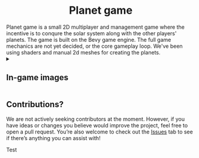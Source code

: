 <h1 align="center">Planet game</h1> 
Planet game is a small 2D multiplayer and management game where the incentive is to conqure the solar system along with the other players' planets. The game is built on the Bevy game engine. The full game mechanics are not yet decided, or the core gameplay loop. We've been using shaders and manual 2d meshes for creating the planets.

<details>
<summary><h2>In-game images </h2></summary>
  
  ![bild](https://github.com/user-attachments/assets/39bf7c0e-0775-4c93-8f64-abb55aaffc3c)
![bild](https://github.com/user-attachments/assets/3cad211d-3f1e-4db4-9893-93c10867fe8c)
</details>

## Contributions?
We are not actively seeking contributors at the moment. However, if you have ideas or changes you believe would improve the project, feel free to open a pull request. You’re also welcome to check out the [Issues](https://github.com/Arturr-H/planet-game/issues) tab to see if there’s anything you can assist with!

Test
